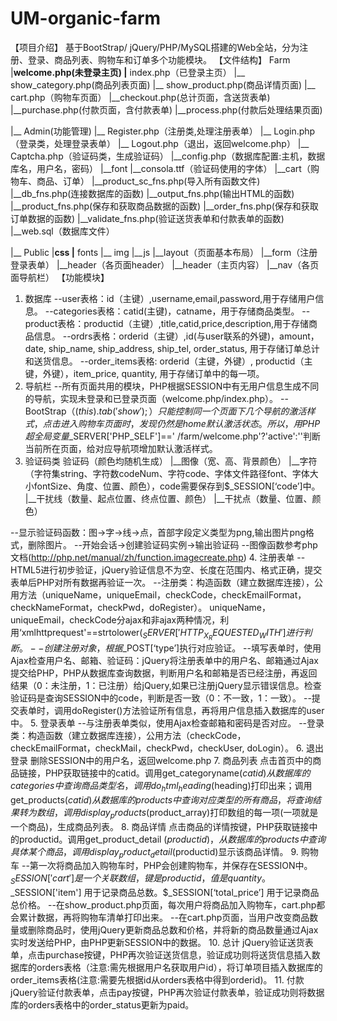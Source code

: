 # UM-organic-farm
【项目介绍】
基于BootStrap/ jQuery/PHP/MySQL搭建的Web全站，分为注册、登录、商品列表、购物车和订单多个功能模块。
【文件结构】
Farm
|__welcome.php(未登录主页)
|__ index.php（已登录主页）
|__ show_category.php(商品列表页面)
|__ show_product.php(商品详情页面)
|__ cart.php（购物车页面）
|__checkout.php(总计页面，含送货表单)
|__purchase.php(付款页面，含付款表单)
|__process.php(付款后处理结果页面)

|__ Admin(功能管理)
|__ Register.php（注册类,处理注册表单）
|__ Login.php（登录类，处理登录表单）
|__ Logout.php（退出，返回welcome.php）
|__ Captcha.php（验证码类，生成验证码）
|__config.php（数据库配置:主机，数据库名，用户名，密码）
|__font
		|__consola.ttf（验证码使用的字体）
|__cart（购物车、商品、订单）
		|__product_sc_fns.php(导入所有函数文件)
|__db_fns.php(连接数据库的函数)
|__output_fns.php(输出HTML的函数)
|__product_fns.php(保存和获取商品数据的函数)
|__order_fns.php(保存和获取订单数据的函数)
|__validate_fns.php(验证送货表单和付款表单的函数)
|__web.sql（数据库文件）

|__ Public
|__css
|__ fonts
|__ img
|__js
|__layout（页面基本布局）
|__form（注册登录表单）
|__header（各页面header）
|__header（主页内容）
|__nav（各页面导航栏）
【功能模块】
1.	数据库
--user表格：id（主键）,username,email,password,用于存储用户信息。
--categories表格：catid(主键)，catname，用于存储商品类型。
--product表格：productid（主键）,title,catid,price,description,用于存储商品信息。
--ordrs表格：orderid（主键）,id(与user联系的外键)，amount，date, ship_name, ship_address, ship_tel, order_status, 用于存储订单总计和送货信息。
--order_items表格: orderid（主键，外键）, productid（主键，外键），item_price, quantity, 用于存储订单中的每一项。
2.	导航栏
--所有页面共用的模块，PHP根据SESSION中有无用户信息生成不同的导航，实现未登录和已登录页面（welcome.php/index.php）。
--BootStrap（$(this).tab('show');）只能控制同一个页面下几个导航的激活样式，点击进入购物车页面时，发现仍然是home默认激活状态。所以，用PHP超全局变量$_SERVER['PHP_SELF']==' /farm/welcome.php'?'active':''判断当前所在页面，给对应导航项增加默认激活样式。
3.	验证码类
验证码（颜色均随机生成）
|__图像（宽、高、背景颜色）
|__字符（字符集string、字符数codeNum、字符code、字体文件路径font、字体大小fontSize、角度、位置、颜色），code需要保存到$_SESSION[‘code’]中。
|__干扰线（数量、起点位置、终点位置、颜色）
|__干扰点（数量、位置、颜色）

--显示验证码函数：图->字->线->点，首部字段定义类型为png,输出图片png格式，删除图片。
--开始会话->创建验证码实例->输出验证码
--图像函数参考php文档(http://php.net/manual/zh/function.imagecreate.php)
4.	注册表单
--HTML5进行初步验证，jQuery验证信息不为空、长度在范围内、格式正确，提交表单后PHP对所有数据再验证一次。
--注册类：构造函数（建立数据库连接），公用方法（uniqueName，uniqueEmail，checkCode，checkEmailFormat，checkNameFormat，checkPwd，doRegister）。
uniqueName，uniqueEmail，checkCode分ajax和非ajax两种情况，利用‘xmlhttprequest'==strtolower($_SERVER['HTTP_X_REQUESTED_WITH']进行判断。
--创建注册对象，根据$_POST[‘type’]执行对应验证。
--填写表单时，使用Ajax检查用户名、邮箱、验证码：jQuery将注册表单中的用户名、邮箱通过Ajax提交给PHP，PHP从数据库查询数据，判断用户名和邮箱是否已经注册，再返回结果（0：未注册，1：已注册）给jQuery,如果已注册jQuery显示错误信息。检查验证码是查询SESSION中的code，判断是否一致（0：不一致，1：一致）。
--提交表单时，调用doRegister()方法验证所有信息，再将用户信息插入数据库的user中。
5.	登录表单
--与注册表单类似，使用Ajax检查邮箱和密码是否对应。
--登录类：构造函数（建立数据库连接），公用方法（checkCode，checkEmailFormat，checkMail，checkPwd，checkUser, doLogin）。
6.	退出登录
删除SESSION中的用户名，返回welcome.php
7.	商品列表
点击首页中的商品链接，PHP获取链接中的catid。调用get_categoryname($catid) 从数据库的categories中查询商品类型名，调用do_html_heading($heading)打印出来；调用get_products($catid)从数据库的products中查询对应类型的所有商品，将查询结果转为数组，调用display_products($product_array)打印数组的每一项(一项就是一个商品)，生成商品列表。
8.	商品详情
点击商品的详情按键，PHP获取链接中的productid。调用get_product_detail ($productid)，从数据库的products中查询具体某个商品，调用display_product_detail($productid)显示该商品详情。
9.	购物车
--第一次将商品加入购物车时，PHP会创建购物车，并保存在SESSION中。$_SESSION['cart']是一个关联数组，键是productid，值是quantity。$_SESSION['item'] 用于记录商品总数。$_SESSION[‘total_price’] 用于记录商品总价格。
--在show_product.php页面，每次用户将商品加入购物车，cart.php都会累计数据，再将购物车清单打印出来。
--在cart.php页面，当用户改变商品数量或删除商品时，使用jQuery更新商品总数和价格，并将新的商品数量通过Ajax实时发送给PHP，由PHP更新SESSION中的数据。
10.	总计
jQuery验证送货表单，点击purchase按键，PHP再次验证送货信息，验证成功则将送货信息插入数据库的orders表格（注意:需先根据用户名获取用户id），将订单项目插入数据库的order_items表格(注意:需要先根据id从orders表格中得到orderid)。
11.	付款
jQuery验证付款表单，点击pay按键，PHP再次验证付款表单，验证成功则将数据库的orders表格中的order_status更新为paid。


